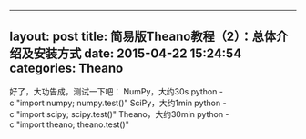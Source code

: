 
---
layout: post
title:  简易版Theano教程（2）：总体介绍及安装方式
date:   2015-04-22 15:24:54
categories: Theano
---

好了，大功告成，测试一下吧：
NumPy，大约30s
	python -c "import numpy; numpy.test()"
SciPy，大约1min
	python -c "import scipy; scipy.test()"
Theano，大约30min
	 python -c "import theano; theano.test()"